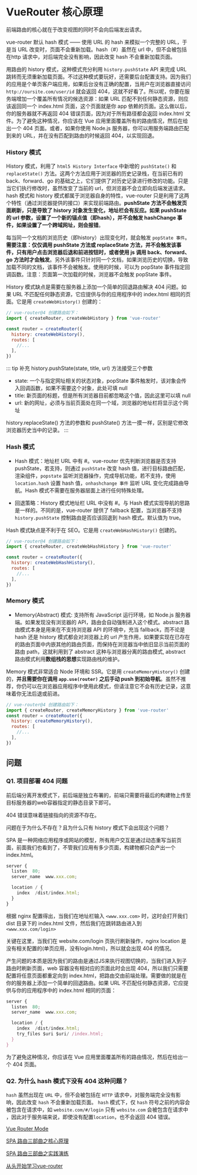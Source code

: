 # VueRouter 核心原理

前端路由的核心就在于改变视图的同时不会向后端发出请求。

vue-router 默认 hash 模式 —— 使用 URL 的 hash 来模拟一个完整的 URL，于是当 URL 改变时，页面不会重新加载。hash（#）虽然在 url 中，但不会被包括在http 请求中，对后端完全没有影响，因此改变 hash 不会重新加载页面。

用路由的 history 模式，这种模式充分利用 `history.pushState` API 来完成 URL 跳转而无须重新加载页面。不过这种模式要玩好，还需要后台配置支持。因为我们的应用是个单页客户端应用，如果后台没有正确的配置，当用户在浏览器直接访问 `http://oursite.com/user/id` 就会返回 404，这就不好看了。所以呢，你要在服务端增加一个覆盖所有情况的候选资源：如果 URL 匹配不到任何静态资源，则应该返回同一个 index.html 页面，这个页面就是你 app 依赖的页面。这么做以后，你的服务器就不再返回 404 错误页面，因为对于所有路径都会返回 index.html 文件。为了避免这种情况，你应该在 Vue 应用里面覆盖所有的路由情况，然后在给出一个 404 页面。或者，如果你使用 Node.js 服务器，你可以用服务端路由匹配到来的 URL，并在没有匹配到路由的时候返回 404，以实现回退。

### History 模式

History 模式，利用了 `html5 History Interface` 中新增的 `pushState()` 和 `replaceState()` 方法。这两个方法应用于浏览器的历史记录栈，在当前已有的 back、forward、go 的基础之上，它们提供了对历史记录进行修改的功能。只是当它们执行修改时，虽然改变了当前的 url，但浏览器不会立即向后端发送请求。hash 模式和 history 模式都属于浏览器自身的特性，vue-router 只是利用了这两个特性（通过浏览器提供的接口）来实现前端路由。**pushState 方法不会触发页面刷新，只是导致了 history 对象发生变化，地址栏会有反应。如果 pushState 的 url 参数，设置了一个新的锚点值（即hash），并不会触发 hashChange 事件，如果设置了一个跨域网址，则会报错**。

每当同一个文档的浏览历史（即history）出现变化时，就会触发 `popState 事件`。**需要注意：仅仅调用 pushState 方法或 replaceState 方法，并不会触发该事件，只有用户点击浏览器后退和前进按钮时，或者使用 js 调用 back、forward、go 方法时才会触发**。另外该事件只针对同一个文档，如果浏览历史的切换，导致加载不同的文档，该事件不会被触发。使用的时候，可以为 popState 事件指定回调函数。注意：页面第一次加载的时候，浏览器不会触发 popState 事件。

History 模式缺点是需要在服务器上添加一个简单的回退路由解决 404 问题。如果 URL 不匹配任何静态资源，它应提供与你的应用程序中的 index.html 相同的页面。它是用 `createWebHistory()` 创建的：

```js
// vue-router@4 创建路由如下：
import { createRouter, createWebHistory } from 'vue-router'

const router = createRouter({
  history: createWebHistory(),
  routes: [
    //...
  ],
})
```

::: tip 补充
history.pushState(state, title, url) 方法接受三个参数

- state: 一个与指定网址相关的状态对象，popState 事件触发时，该对象会传入回调函数，如果不需要这个对象，此处可填 null
- title: 新页面的标题，但是所有浏览器目前都忽略这个值，因此这里可以填 null
- url: 新的网址，必须与当前页面处在同一个域，浏览器的地址栏将显示这个网址

history.replaceState() 方法的参数和 pushState() 方法一摸一样，区别是它修改浏览器历史当中的记录。
:::

### Hash 模式

- Hash 模式：地址栏 URL 中有 #。vue-router 优先判断浏览器是否支持 pushState，若支持，则通过 `pushState` 改变 hash 值，进行目标路由匹配，渲染组件，`popstate` 监听浏览器操作，完成导航功能，若不支持，使用 `location.hash` 设置 hash 值，`onhashchange 事件` 监听 URL 变化完成路由导航。Hash 模式不需要在服务器层面上进行任何特殊处理。

- 回退策略：History 模式地址栏 URL 中没有 #。与 Hash 模式实现导航的思路是一样的。不同的是，vue-router 提供了 fallback 配置，当浏览器不支持 `history.pushState` 控制路由是否应该回退到 hash 模式。默认值为 true。

Hash 模式缺点是不利于在 SEO。它是用 `createWebHashHistory()` 创建的。

```js
// vue-router@4 创建路由如下：
import { createRouter, createWebHashHistory } from 'vue-router'

const router = createRouter({
  history: createWebHashHistory(),
  routes: [
    //...
  ],
})
```

### Memory 模式

- Memory(Abstract) 模式: 支持所有 JavaScript 运行环境，如 Node.js 服务器端。如果发现没有浏览器的 API，路由会自动强制进入这个模式。abstract 路由模式本身是用来在不支持浏览器 API 的环境中，充当 fallback，而不论是 hash 还是 history 模式都会对浏览器上的 url 产生作用，如果要实现在已存在的路由页面中内嵌其他的路由页面，而保持在浏览器当中依旧显示当前页面的路由 path，这就利用到了 abstract 这种与浏览器分离的路由模式, abstract 路由模式利用**数组栈的思想**实现路由栈的维护。

Memory 模式非常适合 Node 环境和 SSR。它是用 `createMemoryHistory()` 创建的，**并且需要你在调用 `app.use(router)` 之后手动 push 到初始导航**。虽然不推荐，你仍可以在浏览器应用程序中使用此模式，但请注意它不会有历史记录，这意味着你无法后退或前进。

```js
// vue-router@4 创建路由如下：
import { createRouter, createMemoryHistory } from 'vue-router'
const router = createRouter({
  history: createMemoryHistory(),
  routes: [
    //...
  ],
})
```

## 问题

### Q1. 项目部署 404 问题

前后端分离开发模式下，前后端是独立布署的，前端只需要将最后的构建物上传至目标服务器的web容器指定的静态目录下即可。

404 错误意味着链接指向的资源不存在。

问题在于为什么不存在？且为什么只有 history 模式下会出现这个问题？

SPA 是一种网络应用程序或网站的模型，所有用户交互是通过动态重写当前页面，前面我们也看到了，不管我们应用有多少页面，构建物都只会产出一个 index.html。

```js
server {
  listen  80;
  server_name  www.xxx.com;

  location / {
    index  /dist/index.html;
  }
}
```

根据 nginx 配置得出，当我们在地址栏输入 `<www.xxx.com>` 时，这时会打开我们 dist 目录下的 index.html 文件，然后我们在跳转路由进入到 `<www.xxx.com/login>`

关键在这里，当我们在 website.com/login 页执行刷新操作，nginx location 是没有相关配置的(单页应用，没有login.html)，所以就会出现 404 的情况。

产生问题的本质是因为我们的路由是通过JS来执行视图切换的，当我们进入到子路由时刷新页面，web 容器没有相对应的页面此时会出现 404，所以我们只需要配置将任意页面都重定向到 index.html，把路由交由前端处理。需要做的就是在你的服务器上添加一个简单的回退路由。如果 URL 不匹配任何静态资源，它应提供与你的应用程序中的 index.html 相同的页面：

```js
server {
  listen  80;
  server_name  www.xxx.com;

  location / {
    index  /dist/index.html;
    try_files $uri $uri/ /index.html;
  }
}
```

为了避免这种情况，你应该在 Vue 应用里面覆盖所有的路由情况，然后在给出一个 404 页面。

### Q2. 为什么 hash 模式下没有 404 这种问题？

`hash` 虽然出现在 `URL` 中，但不会被包括在 `HTTP` 请求中，对服务端完全没有影响，因此改变 `hash` 不会重新加载页面。
`hash` 模式下，仅 `hash` 符号之前的内容会被包含在请求中，如 `website.com/#/login` 只有 `website.com` 会被包含在请求中 ，因此对于服务端来说，即使没有配置`location`，也不会返回 404 错误。

[Vue Router Mode](https://router.vuejs.org/zh/guide/essentials/history-mode.html)

[SPA 路由三部曲之核心原理](https://jelly.jd.com/article/5fa4ab6b9475df015078635a?tunnel=tunnel_default)

[SPA 路由三部曲之实践演练](https://jelly.jd.com/article/602e3bf661dbb7014cffbe7a?tunnel=tunnel_default)

[从头开始学习vue-router](https://github.com/ljianshu/Blog/issues/39)
